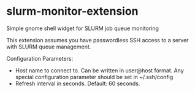# slurm-monitor-extension
Simple gnome shell widget for SLURM job queue monitoring

This extension assumes you have passwordless SSH access to a server with SLURM queue management.

Configuration Parameters:
- Host name to connect to. Can be written in user@host format. Any special configuration parameter should be set in ~/.ssh/config
- Refresh interval in seconds. Default: 60 seconds.


